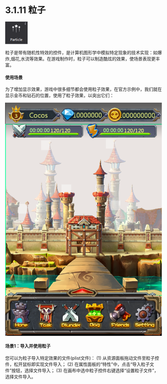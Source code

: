 # 3.1.11 粒子

 
![image](res/image098.png)

粒子是带有随机性特效的控件，是计算机图形学中模拟特定现象的技术实现：如爆炸,烟花,水流等效果。在游戏制作时，粒子可以制造酷炫的效果，使场景表现更丰富。

#### 使用场景
为了增加显示效果，游戏中很多细节都会使用粒子效果，在官方示例中，我们就在显示金币和钻石的位置，使用了粒子效果，以突出它们：

![image](res/image093.png)

  
#### 场景1：导入并使用粒子
您可以为粒子导入特定效果的文件(plist文件)：
(1)	从资源面板拖动文件至粒子控件，松开鼠标即实现文件导入；
(2)	在属性面板的“特性”中，点击“导入粒子文件”按钮，选择文件导入；
(3)	在画布中选中粒子控件右键选择“设置粒子文件”，选择文件导入。

